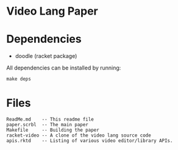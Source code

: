 Video Lang Paper
================

Dependencies
============

* doodle (racket package)

All dependencies can be installed by running:

```
make deps
```

Files
=====

    ReadMe.md    -- This readme file
    paper.scrbl  -- The main paper
    Makefile     -- Building the paper
    racket-video -- A clone of the video lang source code
    apis.rktd    -- Listing of various video editor/library APIs.
